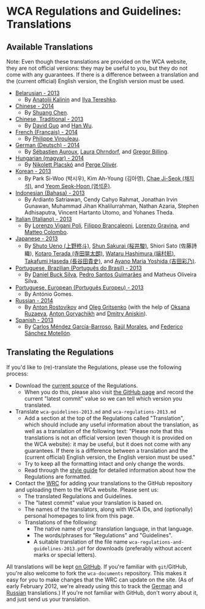 # WCA Regulations and Guidelines: Translations

## Available Translations

Note: Even though these translations are provided on the WCA website, they are not official versions: they may be useful to you, but they do not come with any guarantees. If there is a difference between a translation and the (current official) English version, the English version must be used.

- [Belarusian - 2013](./belarusian)
    - By [Anatolii Kalinin](https://www.worldcubeassociation.org/results/p.php?i=2011KALI01) and [Ilya Tereshko](https://www.worldcubeassociation.org/results/p.php?i=2012TERE01).
- [Chinese - 2014](./chinese)
    - By [Shuang Chen](https://www.worldcubeassociation.org/results/p.php?i=2008CHEN27).
- [Chinese, Traditional - 2013](./chinese-traditional)
    - By [David Guo](https://www.worldcubeassociation.org/results/p.php?i=2008GUOJ01) and [Han Wu](https://www.worldcubeassociation.org/results/p.php?i=2008WUHA01).
- [French (Français) - 2014](./french/)
    - By [Philippe Virouleau](https://www.worldcubeassociation.org/results/p.php?i=2008VIRO01).
- [German (Deutsch) - 2014](./german/)
    - By [Sébastien Auroux](https://www.worldcubeassociation.org/results/p.php?i=2008AURO01), [Laura Ohrndorf](https://www.worldcubeassociation.org/results/p.php?i=2009OHRN01), and [Gregor Billing](https://www.worldcubeassociation.org/results/p.php?i=2012BILL01).
- [Hungarian (magyar) - 2014](./hungarian/)
    - By [Nikolett Placskó](https://www.worldcubeassociation.org/results/p.php?i=2008PLACS01) and [Perge Olivér](https://www.worldcubeassociation.org/results/p.php?i=2007PERG01).
- [Korean - 2013](./korean/)
    - By Park Si-Woo (박시우), Kim Ah-Young (김아영), [Chae Ji-Seok (채지석)](https://worldcubeassociation.org/results/p.php?i=2008JISE02), and [Yeom Seok-Hoon (염석훈)](https://worldcubeassociation.org/results/p.php?i=2007SEOK01).
- [Indonesian (Bahasa) - 2013](./indonesian/)
    - By Ardianto Satriawan, Cendy Cahyo Rahmat, Jonathan Irvin Gunawan, Muhammad Jihan Khalilurrahman, Nathan Azaria, Stephen Adhisaputra, Vincent Hartanto Utomo, and Yohanes Theda.
- [Italian (Italiano) - 2013](./italian/)
    - By [Lorenzo Vigani Poli](http://worldcubeassociation.org/results/p.php?i=2007POLI01), [Filippo Brancaleoni](http://worldcubeassociation.org/results/p.php?i=2008BRAN01), [Lorenzo Gravina](http://worldcubeassociation.org/results/p.php?i=2009GRAV01), and [Matteo Colombo](http://worldcubeassociation.org/results/p.php?i=2009COLO03).
- [Japanese - 2013](./japanese)
    - By [Shuto Ueno (上野柊斗)](https://www.worldcubeassociation.org/results/p.php?i=2008UENO01), [Shun Sakurai (桜井駿)](https://www.worldcubeassociation.org/results/p.php?i=2010SAKU01), Shiori Sato (佐藤詩織), [Kotaro Terada (寺田晃太朗)](https://www.worldcubeassociation.org/results/p.php?i=2010TERA01), [Wataru Hashimura (端村航)](https://www.worldcubeassociation.org/results/p.php?i=2008HASH02), [Takafumi Haseda (長谷田貴史)](https://www.worldcubeassociation.org/results/p.php?i=2006HASE01), and [Ayano Maria Yoshida (吉田彩乃)](https://www.worldcubeassociation.org/results/p.php?i=2009YOSH01).
- [Portuguese, Brazilian (Português do Brasil) - 2013](./portuguese-brazilian/)
    - By [Daniel Buck Silva](https://www.worldcubeassociation.org/results/p.php?i=2012SILV10), [Pedro Santos Guimarães](https://www.worldcubeassociation.org/results/p.php?i=2007GUIM01) and Matheus Oliveira Silva.
- [Portuguese, European (Português Europeu) - 2013](./portuguese-european/)
    - By António Gomes.
- [Russian - 2014](./russian/)
    - By [Anton Rostovikov](http://worldcubeassociation.org/results/p.php?i=2009ROST01) and [Oleg Gritsenko](http://worldcubeassociation.org/results/p.php?i=2011GRIT01) (with the help of [Oksana Ruzaeva](http://worldcubeassociation.org/results/p.php?i=2010RUZA01), [Anton Goryachikh](http://worldcubeassociation.org/results/p.php?i=2009GORY01) and [Dmitry Aniskin](http://worldcubeassociation.org/results/p.php?i=2011ANIS01)).
- [Spanish - 2013](./spanish/)
    - By [Carlos Méndez García-Barroso](http://worldcubeassociation.org/results/p.php?i=2010GARC02), [Raúl Morales](http://worldcubeassociation.org/results/p.php?i=2013MORA02), and [Federico Sánchez Motellón](http://worldcubeassociation.org/results/p.php?i=2009SANC01).

## Translating the Regulations

If you'd like to (re)-translate the Regulations, please use the following process:

- Download the [current source](https://github.com/cubing/wca-documents/archive/official.zip) of the Regulations.
    - When you do this, please also visit [the GitHub page](https://github.com/cubing/wca-documents) and record the current "latest commit" value so we can tell which version you translated.
- Translate `wca-guidelines-2013.md` and `wca-regulations-2013.md`
    - Add a section at the top of the Regulations called "Translation", which should include any useful information about the translation, as well as a translation of the following text: "Please note that this translations is not an official version (even though it is provided on the WCA website): it may be useful, but it does not come with any guarantees. If there is a difference between a translation and the (current official) English version, the English version must be used."
    - Try to keep all the formatting intact and only change the words.
    - Read through the [style guide](https://github.com/cubing/wca-documents-extra/blob/master/style-guide.md) for detailed information about how the Regulations are formatted.
- Contact the [WRC](https://www.worldcubeassociation.org/contact/wrc) for adding your translations to the GitHub repository and uploading them to the WCA website. Please sent us:
    - The translated Regulations and Guidelines.
    - The "latest commit" value your translation is based on.
    - The names of the translators, along with WCA IDs, and (optionally) personal homepages to link from this page.
    - Translations of the following:
        - The native name of your translation language, in that language.
        - The words/phrases for "Regulations" and "Guidelines".
        - A suitable translation of the file name `wca-regulations-and-guidelines-2013.pdf` for downloads (preferably without accent marks or special letters).

All translations will be kept [on GitHub](https://github.com/cubing/wca-documents/branches).
If you're familiar with `git`/GitHub, you're also welcome to fork the `wca-documents` repository. This makes it easy for you to make changes that the WRC can update on the site.
(As of early February 2012, we're already using this to track the [German](https://github.com/fw42/wca-documents-german/) and [Russian](https://github.com/Claster/wca-documents) translations.)
If you're not familiar with GitHub, don't worry about it, and just send us your translation.
